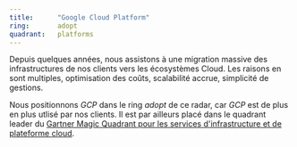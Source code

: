 ```yaml
---
title:      "Google Cloud Platform"
ring:       adopt 
quadrant:   platforms
---
```


Depuis quelques années, nous assistons à une migration massive des infrastructures de nos clients vers les écosystèmes Cloud.
Les raisons en sont multiples, optimisation des coûts, scalabilité accrue, simplicité de gestions.

Nous positionnons *GCP* dans le ring *adopt* de ce radar, car *GCP* est de plus en plus utlisé par nos clients. Il est par ailleurs placé dans le quadrant leader du [Gartner Magic Quadrant pour les services d'infrastructure et de plateforme cloud](https://www.gartner.com/technology/media-products/reprints/AWS/1-271W1OSK-FRA.html).